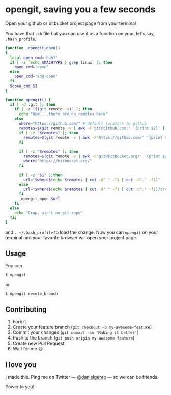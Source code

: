 # opengit, saving you a few seconds


Open your github or bitbucket project page from your terminal

You have that `.sh` file but you can use it as a function on your, let's say, `.bash_profile`.

```bash
function _opengit_open()
{
  local open_cmd='huh?'
  if [ -z `echo $MACHTYPE | grep linux` ]; then
    open_cmd='open'
  else
    open_cmd='xdg-open'
  fi
  $open_cmd $1
}

function opengit() {
  if [ -d .git ]; then
    if [ -z "$(git remote -v)" ]; then
      echo "Hum....there are no remotes here"
    else
      where="https://github.com/" # default location to github
      remotes=$(git remote -v | awk -F'git@github.com:' '{print $2}' | cut -d" " -f1)
      if [ -z "$remotes" ]; then
        remotes=$(git remote -v | awk -F'https://github.com/' '{print $2}' | cut -d" " -f1)
      fi

      if [ -z "$remotes" ]; then
        remotes=$(git remote -v | awk -F'git@bitbucket.org/' '{print $2}' | cut -d" " -f1)
        where="https://bitbucket.org/"
      fi

      if [ -z "$1" ];then
        url="$where$(echo $remotes | cut -d" " -f1 | cut -d"." -f1)"
      else
        url="$where$(echo $remotes | cut -d" " -f1 | cut -d"." -f1)/tree/${1}"
      fi
      _opengit_open $url
    fi
  else
    echo "Crap, ain't no git repo"
  fi;
}
```

and `. ~/.bash_profile` to load the change. Now you can `opengit` on your terminal and your favorite browser will open your project page.

## Usage

You can

    $ opengit

or

    $ opengit remote_branch

## Contributing

1. Fork it
2. Create your feature branch (`git checkout -b my-awesome-feature`)
3. Commit your changes (`git commit -am 'Making it better'`)
4. Push to the branch (`git push origin my-awesome-feature`)
5. Create new Pull Request
6. Wait for me :smile:

## I love you

[I](http://gerep.blogspot.com.br/) made this. Ping me on Twitter —
[@danielgerep](http://twitter.com/danielgerep) — so we can be friends.

Power to you!
